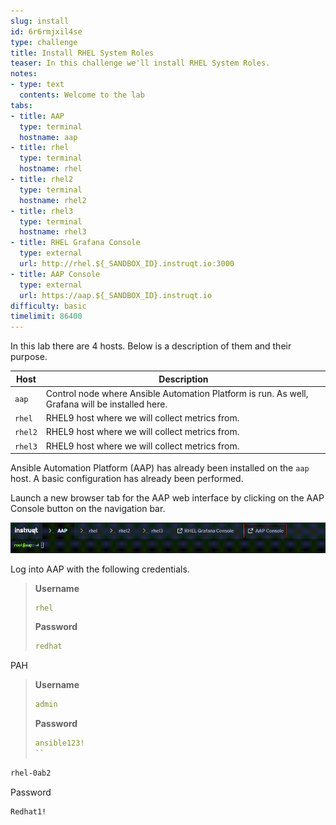 ```yaml
---
slug: install
id: 6r6rmjxil4se
type: challenge
title: Install RHEL System Roles
teaser: In this challenge we'll install RHEL System Roles.
notes:
- type: text
  contents: Welcome to the lab
tabs:
- title: AAP
  type: terminal
  hostname: aap
- title: rhel
  type: terminal
  hostname: rhel
- title: rhel2
  type: terminal
  hostname: rhel2
- title: rhel3
  type: terminal
  hostname: rhel3
- title: RHEL Grafana Console
  type: external
  url: http://rhel.${_SANDBOX_ID}.instruqt.io:3000
- title: AAP Console
  type: external
  url: https://aap.${_SANDBOX_ID}.instruqt.io
difficulty: basic
timelimit: 86400
---
```

In this lab there are 4 hosts. Below is a description of them and their purpose.

| Host | Description |
|------|-----------------------------------------------------|
| `aap` | Control node where Ansible Automation Platform is run. As well, Grafana will be installed here. |
| `rhel` | RHEL9 host where we will collect metrics from.      |
| `rhel2` | RHEL9 host where we will collect metrics from.      |
| `rhel3` | RHEL9 host where we will collect metrics from.      |

Ansible Automation Platform (AAP) has already been installed on the `aap` host. A basic configuration has already been performed.

Launch a new browser tab for the AAP web interface by clicking on the AAP Console button on the navigation bar.

![aap button](../assets/aapbutton.png)

Log into AAP with the following credentials.

>**Username**
>
>```yaml
>rhel
>```
>
>**Password**
>
>```yaml
>redhat
>```

PAH
>**Username**
>
>```yaml
>admin
>```
>
>**Password**
>
>```yaml
>ansible123!
>``


```bash
rhel-0ab2
```

Password

```bash
Redhat1!
```
